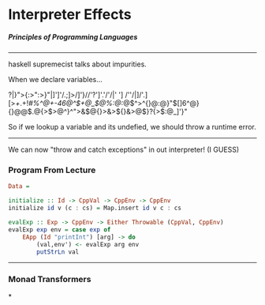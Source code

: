 # Interpreter Effects
##### Principles of Programming Languages
---

haskell supremecist talks about impurities.

When we declare variables...

?|}">{:>":>}"|]'\]'/.;]>/]'\}/\/'?']'\.'\/'/|'
'\]
/''/|]/'.][>_+_.+!_#%^@+-46@^$+@_$@%:@:_@$^>^{}@:@}"$[]6^@}{}@@$.@{>$>@^}^">&$@{}>&>${}&>@$}?{>$:@_]'}"

So if we lookup a variable and its undefied, we should throw a runtime error.

---

We can now "throw and catch exceptions" in out interpreter! (I GUESS)


### Program From Lecture
```hs
Data = 

initialize :: Id -> CppVal -> CppEnv -> CppEnv
initialize id v (c : cs) = Map.insert id v c : cs

evalExp :: Exp -> CppEnv -> Either Throwable (CppVal, CppEnv)
evalExp exp env = case exp of 
	EApp (Id "printInt") [arg] -> do
		(val,env') <- evalExp arg env
		putStrLn val 													--Error

```

---

### Monad Transformers

\*


